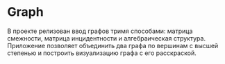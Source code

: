# Graph
В проекте релизован ввод графов тримя способами: матрица смежности, матрица инцидентности и алгебраическая структура.
Приложение позволяет объединить два графа по вершинам с высшей степенью и построить визуализацию графа с его расскраской.
